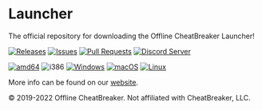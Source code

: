 # Launcher
The official repository for downloading the Offline CheatBreaker Launcher!

[![Releases](https://img.shields.io/github/release/Offline-CheatBreaker/Launcher.svg)](https://github.com/Offline-Cheatbreaker/Launcher/releases)
[![Issues](https://img.shields.io/github/issues/Offline-CheatBreaker/Launcher)](https://github.com/Offline-CheatBreaker/Launcher/issues)
[![Pull Requests](https://img.shields.io/github/issues-pr/Offline-CheatBreaker/Launcher)](https://github.com/Offline-CheatBreaker/Launcher/pulls)
<a href="https://discord.offlinecheatbreaker.com"><img src="https://discordapp.com/api/guilds/633325309395206156/widget.png?style=shield" alt="Discord Server"></a>

[![amd64](https://img.shields.io/badge/amd64-yes-green.svg)](https://offlinecheatbreaker.com/download/)
![i386](https://img.shields.io/badge/i386-no-red.svg)
[![Windows](https://img.shields.io/badge/Windows-yes-green.svg)](https://github.com/Offline-CheatBreaker/Client/wiki/Windows-installation-instructions)
[![macOS](https://img.shields.io/badge/macOS-yes-green.svg)](https://github.com/Offline-CheatBreaker/Client/wiki/MacOS-installation-instructions)
[![Linux](https://img.shields.io/badge/Linux-yes-green.svg)](https://github.com/Offline-CheatBreaker/Client/wiki/Linux-(Other)-installation-instructions)

More info can be found on our [website](https://offlinecheatbreaker.com).

© 2019-2022 Offline CheatBreaker. Not affiliated with CheatBreaker, LLC.
